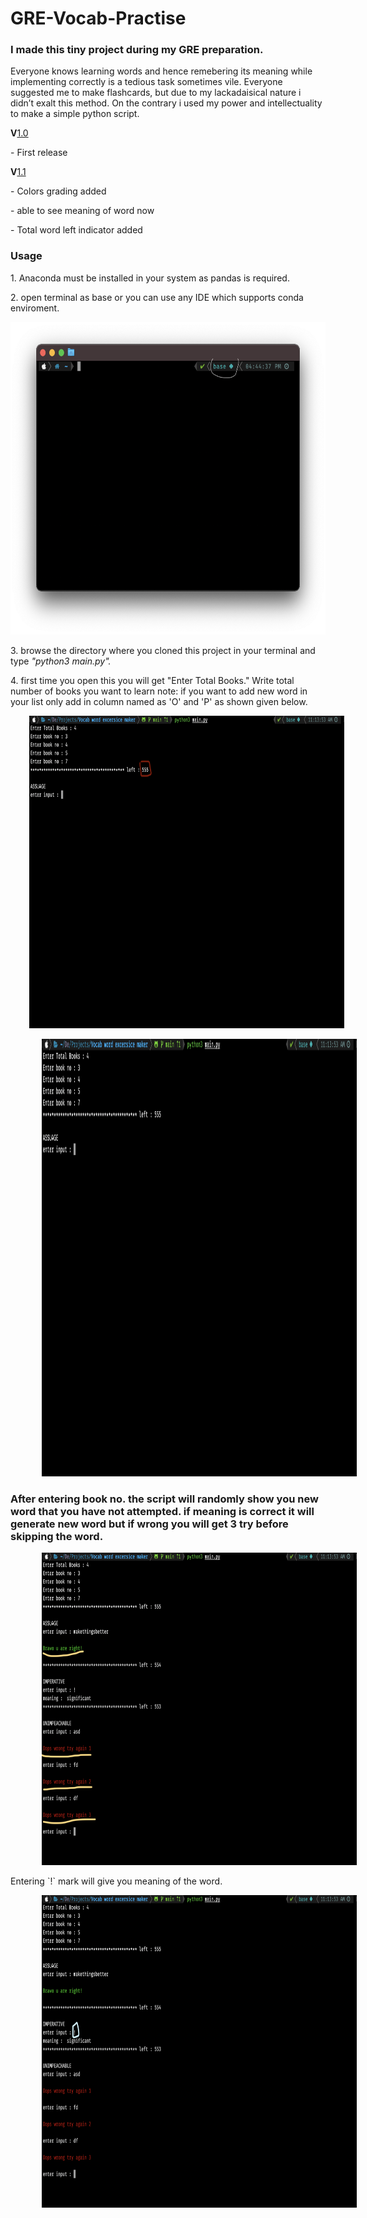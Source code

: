 <h1>GRE-Vocab-Practise</h1>
<h3>I made this tiny project during my GRE preparation.</h3>
<p>Everyone knows learning words and hence remebering its meaning while implementing correctly is a tedious task sometimes vile. Everyone suggested me to make flashcards, but due to my lackadaisical nature i didn’t exalt this method. On the contrary i used my power and intellectuality to make a simple python script.</p>


<p><b>V</b><u>1.0</u></p>
<p>- First release</p>
<p><b>V</b><u>1.1</u></p>
<p> - Colors grading added</p>
<p> - able to see meaning of word now</p>
<p> - Total word left indicator added</p>

<h3>Usage</h3>
<p>1. Anaconda must be installed in your system as pandas is required.</p>
<p>2. open terminal as base or you can use any IDE which supports conda enviroment.</p>
<img src = "https://github.com/Qtonium/GRE-Vocab-Practise/blob/main/pic/pic1.png" width ="600" height = "500" >
<p>3. browse the directory where you cloned this project in your terminal and type <i>"python3 main.py".</i></p>
<p>4. first time you open this you will get "Enter Total Books." Write total number of books you want to learn note: if you want to add new word in your list only add in column named as 'O' and 'P' as shown given below.</p>
<p><img src = "https://github.com/Qtonium/GRE-Vocab-Practise/blob/main/pic/V1.1/Screenshot%202021-05-17%20at%2011.14.28%20AM%202.png" width ="800" height = "500" margin = "100" style="margin-left:30px"></p>
<img src = "https://github.com/Qtonium/GRE-Vocab-Practise/blob/main/pic/V1.1/Screenshot%202021-05-17%20at%2011.14.28%20AM.png" width ="600" height = "700" style="margin-left:50px">
<p><h3> After entering book no. the script will randomly show you new word that you have not attempted. if meaning is correct it will generate new word but if wrong you will get 3 try before skipping the word.</h3></p>
<img src = "https://github.com/Qtonium/GRE-Vocab-Practise/blob/main/pic/V1.1/Screenshot%202021-05-17%20at%2011.15.07%20AM%202.png" width ="600" height = "500" style="margin-left:50px">
<p>Entering `!` mark will give you meaning of the word.</p>
<img src = "https://github.com/Qtonium/GRE-Vocab-Practise/blob/main/pic/V1.1/Screenshot%202021-05-17%20at%2011.15.07%20AM.png" width ="600" height = "500" style="margin-left:50px">

